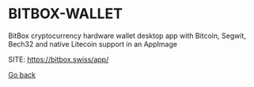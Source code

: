 # BITBOX-WALLET
 
 BitBox cryptocurrency hardware wallet desktop app with Bitcoin, Segwit, 
 Bech32 and native Litecoin support in an AppImage
 
 SITE: https://bitbox.swiss/app/

 [Go back](https://portable-linux-apps.github.io/apps.html)
